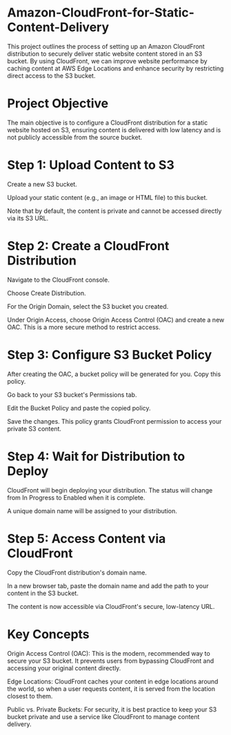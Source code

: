 # Amazon-CloudFront-for-Static-Content-Delivery
This project outlines the process of setting up an Amazon CloudFront distribution to securely deliver static website content stored in an S3 bucket. By using CloudFront, we can improve website performance by caching content at AWS Edge Locations and enhance security by restricting direct access to the S3 bucket.

# Project Objective
The main objective is to configure a CloudFront distribution for a static website hosted on S3, ensuring content is delivered with low latency and is not publicly accessible from the source bucket.

# Step 1: Upload Content to S3
Create a new S3 bucket.

Upload your static content (e.g., an image or HTML file) to this bucket.

Note that by default, the content is private and cannot be accessed directly via its S3 URL.

# Step 2: Create a CloudFront Distribution
Navigate to the CloudFront console.

Choose Create Distribution.

For the Origin Domain, select the S3 bucket you created.

Under Origin Access, choose Origin Access Control (OAC) and create a new OAC. This is a more secure method to restrict access.

# Step 3: Configure S3 Bucket Policy
After creating the OAC, a bucket policy will be generated for you. Copy this policy.

Go back to your S3 bucket's Permissions tab.

Edit the Bucket Policy and paste the copied policy.

Save the changes. This policy grants CloudFront permission to access your private S3 content.

# Step 4: Wait for Distribution to Deploy
CloudFront will begin deploying your distribution. The status will change from In Progress to Enabled when it is complete.

A unique domain name will be assigned to your distribution.

# Step 5: Access Content via CloudFront
Copy the CloudFront distribution's domain name.

In a new browser tab, paste the domain name and add the path to your content in the S3 bucket.

The content is now accessible via CloudFront's secure, low-latency URL.

# Key Concepts
Origin Access Control (OAC): This is the modern, recommended way to secure your S3 bucket. It prevents users from bypassing CloudFront and accessing your original content directly.

Edge Locations: CloudFront caches your content in edge locations around the world, so when a user requests content, it is served from the location closest to them.

Public vs. Private Buckets: For security, it is best practice to keep your S3 bucket private and use a service like CloudFront to manage content delivery.
